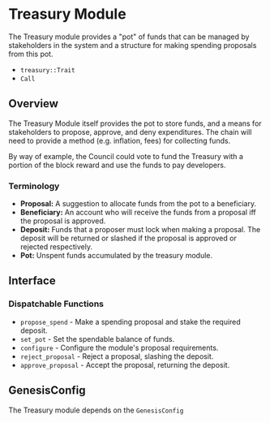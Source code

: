 # Treasury Module

The Treasury module provides a "pot" of funds that can be managed by stakeholders in the
system and a structure for making spending proposals from this pot.

- `treasury::Trait`
- `Call`

## Overview

The Treasury Module itself provides the pot to store funds, and a means for stakeholders to
propose, approve, and deny expenditures.  The chain will need to provide a method (e.g.
inflation, fees) for collecting funds.

By way of example, the Council could vote to fund the Treasury with a portion of the block
reward and use the funds to pay developers.

### Terminology

- **Proposal:** A suggestion to allocate funds from the pot to a beneficiary.
- **Beneficiary:** An account who will receive the funds from a proposal iff
the proposal is approved.
- **Deposit:** Funds that a proposer must lock when making a proposal. The
deposit will be returned or slashed if the proposal is approved or rejected
respectively.
- **Pot:** Unspent funds accumulated by the treasury module.

## Interface

### Dispatchable Functions

- `propose_spend` - Make a spending proposal and stake the required deposit.
- `set_pot` - Set the spendable balance of funds.
- `configure` - Configure the module's proposal requirements.
- `reject_proposal` - Reject a proposal, slashing the deposit.
- `approve_proposal` - Accept the proposal, returning the deposit.

## GenesisConfig

The Treasury module depends on the `GenesisConfig`
